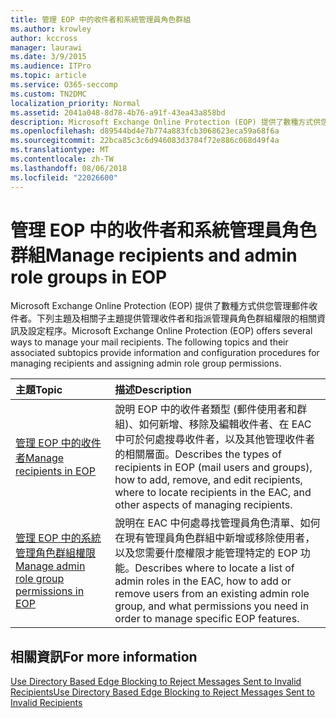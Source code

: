 ```yaml
---
title: 管理 EOP 中的收件者和系統管理員角色群組
ms.author: krowley
author: kccross
manager: laurawi
ms.date: 3/9/2015
ms.audience: ITPro
ms.topic: article
ms.service: O365-seccomp
ms.custom: TN2DMC
localization_priority: Normal
ms.assetid: 2041a048-8d78-4b76-a91f-43ea43a858bd
description: Microsoft Exchange Online Protection (EOP) 提供了數種方式供您管理郵件收件者。下列主題及相關子主題提供管理收件者和指派管理員角色群組權限的相關資訊及設定程序。
ms.openlocfilehash: d89544bd4e7b774a883fcb3068623eca59a68f6a
ms.sourcegitcommit: 22bca85c3c6d946083d3784f72e886c068d49f4a
ms.translationtype: MT
ms.contentlocale: zh-TW
ms.lasthandoff: 08/06/2018
ms.locfileid: "22026600"
---
```

# <a name="manage-recipients-and-admin-role-groups-in-eop"></a><span data-ttu-id="2e9fd-104">管理 EOP 中的收件者和系統管理員角色群組</span><span class="sxs-lookup"><span data-stu-id="2e9fd-104">Manage recipients and admin role groups in EOP</span></span>

<span data-ttu-id="2e9fd-p102">Microsoft Exchange Online Protection (EOP) 提供了數種方式供您管理郵件收件者。下列主題及相關子主題提供管理收件者和指派管理員角色群組權限的相關資訊及設定程序。</span><span class="sxs-lookup"><span data-stu-id="2e9fd-p102">Microsoft Exchange Online Protection (EOP) offers several ways to manage your mail recipients. The following topics and their associated subtopics provide information and configuration procedures for managing recipients and assigning admin role group permissions.</span></span>
  
|<span data-ttu-id="2e9fd-107">**主題**</span><span class="sxs-lookup"><span data-stu-id="2e9fd-107">**Topic**</span></span>|<span data-ttu-id="2e9fd-108">**描述**</span><span class="sxs-lookup"><span data-stu-id="2e9fd-108">**Description**</span></span>|
|:-----|:-----|
|[<span data-ttu-id="2e9fd-109">管理 EOP 中的收件者</span><span class="sxs-lookup"><span data-stu-id="2e9fd-109">Manage recipients in EOP</span></span>](manage-recipients-in-eop.md) <br/> |<span data-ttu-id="2e9fd-110">說明 EOP 中的收件者類型 (郵件使用者和群組)、如何新增、移除及編輯收件者、在 EAC 中可於何處搜尋收件者，以及其他管理收件者的相關層面。</span><span class="sxs-lookup"><span data-stu-id="2e9fd-110">Describes the types of recipients in EOP (mail users and groups), how to add, remove, and edit recipients, where to locate recipients in the EAC, and other aspects of managing recipients.</span></span>  <br/> |
|[<span data-ttu-id="2e9fd-111">管理 EOP 中的系統管理角色群組權限</span><span class="sxs-lookup"><span data-stu-id="2e9fd-111">Manage admin role group permissions in EOP</span></span>](manage-admin-role-group-permissions-in-eop.md) <br/> |<span data-ttu-id="2e9fd-112">說明在 EAC 中何處尋找管理員角色清單、如何在現有管理員角色群組中新增或移除使用者，以及您需要什麼權限才能管理特定的 EOP 功能。</span><span class="sxs-lookup"><span data-stu-id="2e9fd-112">Describes where to locate a list of admin roles in the EAC, how to add or remove users from an existing admin role group, and what permissions you need in order to manage specific EOP features.</span></span>  <br/> |
   
## <a name="for-more-information"></a><span data-ttu-id="2e9fd-113">相關資訊</span><span class="sxs-lookup"><span data-stu-id="2e9fd-113">For more information</span></span>

[<span data-ttu-id="2e9fd-114">Use Directory Based Edge Blocking to Reject Messages Sent to Invalid Recipients</span><span class="sxs-lookup"><span data-stu-id="2e9fd-114">Use Directory Based Edge Blocking to Reject Messages Sent to Invalid Recipients</span></span>](http://technet.microsoft.com/library/ca7b7416-92ed-40ad-abdb-695be46ea2e4.aspx)
  

